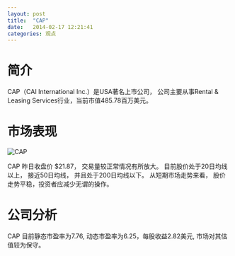 ```yaml
---
layout: post
title:  "CAP"
date:   2014-02-17 12:21:41
categories: 观点
---
```


# 简介
CAP（CAI International Inc.）是USA著名上市公司，
公司主要从事Rental & Leasing Services行业，当前市值485.78百万美元。

# 市场表现

![CAP](http://finviz.com/chart.ashx?t=CAP&ty=c&ta=1&p=d&s=l)

CAP 昨日收盘价 $21.87，
交易量较正常情况有所放大。
目前股价处于20日均线以上，
接近50日均线，
并且处于200日均线以下。
从短期市场走势来看，
股价走势平稳，投资者应减少无谓的操作。

# 公司分析
CAP 目前静态市盈率为7.76, 动态市盈率为6.25，每股收益2.82美元,
市场对其估值较为保守。
